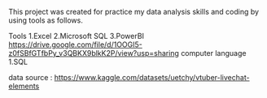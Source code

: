 This project was created for practice my data analysis skills and coding by using tools as follows.

Tools
1.Excel
2.Microsoft SQL
3.PowerBI
https://drive.google.com/file/d/1OOGI5-z0fSBfGTfbPy_v3QBKX9blkK2P/view?usp=sharing
computer language
1.SQL


data source : https://www.kaggle.com/datasets/uetchy/vtuber-livechat-elements
